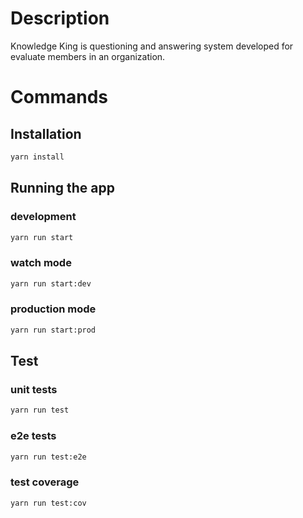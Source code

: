 # Description

Knowledge King is questioning and answering system developed for evaluate members in an organization.

# Commands

## Installation
```bash
yarn install
```

## Running the app

### development
```bash
yarn run start
```

### watch mode
```bash
yarn run start:dev
```

### production mode
```bash
yarn run start:prod
```

## Test

### unit tests
```bash
yarn run test
```

### e2e tests
```bash
yarn run test:e2e
```

### test coverage
```bash
yarn run test:cov
```
